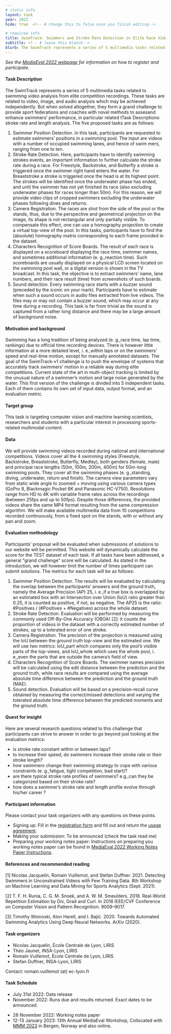 ```yaml
---
# static info
layout: task
year: 2022
hide: true  <!-- # change this to false once you finish editing-->

# required info
title: SwimTrack: Swimmers and Stroke Rate Detection in Elite Race Videos
subtitle: <!-- # leave this blanck-->
blurb: The SwimTrack represents a series of 5 multimedia tasks related to swimming video analysis from elite competition recordings. These tasks are related to video, image, and audio analysis which may be achieved independently. But when solved altogether, they form a grand challenge to provide sport federations and coaches with novel methods to assesand enhance swimmers’ performance, in particular related tTask Descriptiono stroke rate and length analysis
---
```


<!-- # please respect the structure below-->
*See the [MediaEval 2022 webpage](https://multimediaeval.github.io/editions/2022/) for information on how to register and participate.*

#### Task Description

The SwimTrack represents a series of 5 multimedia tasks related to swimming video analysis from elite competition recordings. These tasks are related to video, image, and audio analysis which may be achieved independently. But when solved altogether, they form a grand challenge to provide sport federations and coaches with novel methods to assesand enhance swimmers’ performance, in particular related tTask Descriptiono stroke rate and length analysis. The five proposed tasks are as follows:

1. Swimmer Position Detection. In this task, participants are requested to estimate swimmers’ positions in a swimming pool. The input are videos with a number of occupied swimming lanes, and hence of swim mers, ranging from one to ten.
2. Stroke Rate Detection. Here, participants have to identify swimming strokes events, an important information to further calculate the stroke rate during a race. For Freestyle, Backstroke, and Butterfly a stroke is triggered once the swimmer right hand enters the water. For Breaststroke a stroke is triggered once the head is at its highest point. The strokes will be identified once the underwater phase has ended, and until the swimmer has not yet finished its race (also excluding underwater phases for races longer than 50m). For this reason, we will provide video clips of cropped swimmers excluding the underwater phases following dives and returns.
3. Camera Registration. The races are shot from the side of the pool or the stands, thus, due to the perspective and geometrical projection on the image, its shape is not rectangular and only partially visible. To compensate this effect, one can use a homography projection to create a virtual top-view of the pool. In this tasks, participants have to find the (absolute) homography matrix corresponding to each frame provided in the dataset.
4. Characters Recognition of Score Boards. The result of each race is displayed on a scoreboard displaying the race time, swimmer names, and sometimes additional information (e. g.,reaction time). Such scoreboards are usually displayed on a physical LCD screen located on the swimming pool wall, or a digital version is shown in the TV broadcast. In this task, the objective is to extract swimmers’ name, lane numbers, and their race result (time) from screenshots of such boards.
5. Sound detection. Every swimming race starts with a buzzer sound (preceded by the iconic on your mark). Participants have to estimate when such a sound occurs in audio files extracted from live videos. The files may or may not contain a buzzer sound, which may occur at any time during a recording. This task is far from trivial as the sound is captured from a rather long distance and there may be a large amount of background noise.

#### Motivation and background

Swimming has a long tradition of being analyzed (e. g.,race time, lap time, rankings) due to official time recording devices. There is however little information at a more detailed level, i. e.,within laps or on the swimmers’ speed and real-time motion, except for manually annotated datasets. The goal of the SwimTrack-v1 challenge is to push the envelope of systems that accurately track swimmers’ motion in a reliable way during elite competitions. Current state of the art in multi-object tracking is limited by the unusual nature of a swimmer’s motion and large noise generated by the water. This first version of the challenge is divided into 5 independent tasks. Each of them contains its own set of input data, output format, and an evaluation metric.

#### Target group

This task is targeting computer vision and machine learning scientists, researchers and students with a particular interest in processing sports-related multimodal content.

#### Data

We will provide swimming videos recorded during national and international competitions. Videos cover all the 4 swimming styles (Freestyle, Backstroke, Breaststroke, Butterfly, Medley), both genders (female, male) and principal race lengths (50m, 100m, 200m, 400m) for 50m-long swimming pools. They cover all the swimming phases (e. g.,standing, diving, underwater, return and finish). The camera view parameters vary from static wide angle to zoomed + moving using various camera types (GoPro 8, Blackmagic Pocket 6K and Panasonic HC-V750). Resolutions range from HD to 4K with variable frame rates across the recordings (between 25fps and up to 50fps). Despite those differences, the provided videos share the same MP4 format resulting from the same compression algorithm. We will make available multimedia data from 10 competitions recorded continuously, from a fixed spot on the stands, with or without any pan and zoom.

#### Evaluation methodology

Participants’ proposal will be evaluated when submissions of solutions to our website will be permitted. This website will dynamically calculate the score for the TEST dataset of each task. If all tasks have been addressed, a general "grand challenge" score will be calculated. As stated in the introduction, we will however limit the number of times participant can submit solutions. The metrics for each task will be as follows:

1. Swimmer Position Detection. The results will be evaluated by calculating the overlap between the participants’ answers and the ground truth, namely the Average Precision (AP) 25, i. e.,if a true box is overlapped by an estimated box with an Intersection over Union (IoU) ratio greater than 0.25, it is counted as positive, if not, as negative. The AP25 is the ratio: #Positives / (#Positives + #Negatives) across the whole dataset.
2. Stroke Rate Detection. Evaluation will be performed by measuring the commonly used Off-By-One Accuracy (OBOA) [2]: it counts the proportion of videos in the dataset with a correctly estimated number of strokes, up to a tolerated error of one stroke.
3. Camera Registration. The precision of the projection is measured using the IoU between the ground truth top-view and the estimated one. We will use two metrics: IoU_part which compares only the pool’s visible parts of the top-views, and IoU_whole which uses the whole pool, i. e.,even the parts that are outside the camera’s field of view.
4. Characters Recognition of Score Boards. The swimmer names precision will be calculated using the edit distance between the prediction and the ground truth, while race results are compared using the average absolute time difference between the prediction and the ground truth (MAE).
5. Sound detection. Evaluation will be based on a precision-recall curve obtained by measuring the correct/missed detections and varying the tolerated absolute time difference between the predicted moments and the ground truth.

#### Quest for insight
Here are several research questions related to this challenge that participants can strive to answer in order to go beyond just looking at the evaluation metrics: 
* is stroke rate constant within or between laps?
* to increase their speed, do swimmers increase their stroke rate or their stroke length?
* how swimmers change their swimming strategy to cope with various constraints (e. g.,fatigue, tight competition, bad start)?
* are there typical stroke rate profiles of swimmers? e.g.,can they be categorized based on their stroke rate?
* how does a swimmer’s stroke rate and length profile evolve through his/her career ?

#### Participant information
Please contact your task organizers with any questions on these points. 
* Signing up: Fill in the [registration form](https://forms.gle/JcKoa5ycxR2KEiTJ7) and fill out and return the [usage agreement](https://multimediaeval.github.io/editions/2022/docs/MediaEval2022_UsageAgreement.pdf).
* Making your submission: To be announced (check the task read me) <!-- Please add instructions on how to create and submit runs to your task replacing "To be announced." -->
* Preparing your working notes paper: Instructions on preparing you working notes paper can be found in [MediaEval 2022 Working Notes Paper Instructions](https://docs.google.com/document/d/12uSn0rRYxa3buiFNEbpa46dKsHOyqV2PHU_joRGMHRw).

#### References and recommended reading

[1] Nicolas Jacquelin, Romain Vuillemot, and Stefan Duffner. 2021. Detecting Swimmers in Unconstrained Videos with Few Training Data. 8th Workshop on Machine Learning and Data Mining for Sports Analytics (Sept. 2021).

[2] T. F. H. Runia, C. G. M. Snoek, and A. W. M. Smeulders. 2018. Real-World Repetition Estimation by Div, Grad and Curl. In 2018 IEEE/CVF Conference on Computer Vision and Pattern Recognition. 9009–9017.

[3] Timothy Woinoski, Alon Harell, and I. Bajić. 2020. Towards Automated Swimming Analytics Using Deep Neural Networks. ArXiv (2020).

#### Task organizers
* Nicolas Jacquelin, École Centrale de Lyon, LIRIS
* Théo Jaunet, INSA-Lyon, LIRIS
* Romain Vuillemot, École Centrale de Lyon, LIRIS 
* Stefan Duffner, INSA-Lyon, LIRIS

Contact: romain.vuillemot (at) ec-lyon.fr

#### Task Schedule
* July 31st 2022: Data release
  <!-- * XX XXX 2022: Data release <!-- # Replace XX with your date. We suggest setting the date in June-August. 31 August is the last possible date by which you should release data. You can release earlier, or plan a two-stage release.--> 
* November 2022: Runs due and results returned. Exact dates to be announced.
 <!--* XX November 2022: Runs due <!-- # Replace XX with your date. We suggest setting enough time in order to have enough time to assess and return the results by the Results returned.-->
  <!--* XX November 2022: Results returned  <!-- Replace XX with your date. Latest possible should be 23 November-->
* 28 November 2022: Working notes paper  <!-- Fixed. Please do not change.-->
* 12-13 January 2023: 13th Annual MediaEval Workshop, Collocated with [MMM 2023](https://www.mmm2023.no/) in Bergen, Norway and also online. <!-- Fixed. Please do not change.-->
